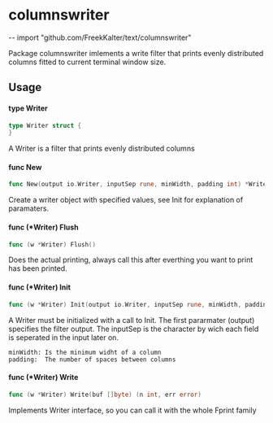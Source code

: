 # columnswriter
--
    import "github.com/FreekKalter/text/columnswriter"

Package columnswriter imlements a write filter that prints evenly distributed
columns fitted to current terminal window size.

## Usage

#### type Writer

```go
type Writer struct {
}
```

A Writer is a filter that prints evenly distributed columns

#### func  New

```go
func New(output io.Writer, inputSep rune, minWidth, padding int) *Writer
```
Create a writer object with specified values, see Init for explanation of
paramaters.

#### func (*Writer) Flush

```go
func (w *Writer) Flush()
```
Does the actual printing, always call this after everthing you want to print has
been printed.

#### func (*Writer) Init

```go
func (w *Writer) Init(output io.Writer, inputSep rune, minWidth, padding int) *Writer
```
A Writer must be initialized with a call to Init. The first pararmater (output)
specifies the filter output. The inputSep is the character by wich each field is
seperated in the input later on.

    minWidth: Is the minimum widht of a column
    padding:  The number of spaces between columns

#### func (*Writer) Write

```go
func (w *Writer) Write(buf []byte) (n int, err error)
```
Implements Writer interface, so you can call it with the whole Fprint family
